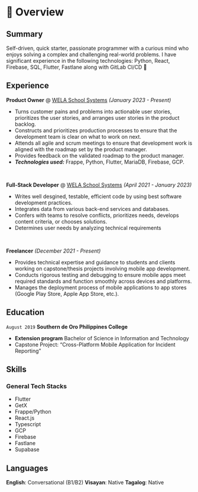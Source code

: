 # 📖 Overview

## Summary

Self-driven, quick starter, passionate programmer with a curious mind who enjoys solving a complex and challenging real-world problems.
I have significant experience in the following technologies: Python, React, Firebase, SQL, Flutter, Fastlane along with GitLab CI/CD 🚀


## Experience

**Product Owner** @ [WELA School Systems](https://wela.online/en/) _(January 2023  - Present)_

- Turns customer pains and problems into actionable user stories, prioritizes the user stories, and arranges user stories in the product backlog.
- Constructs and prioritizes production processes to ensure that the development team is clear on what to work on next.
- Attends all agile and scrum meetings to ensure that development work is aligned with the roadmap set by the product manager.
- Provides feedback on the validated roadmap to the product manager.
- _**Technologies used:**_ Frappe, Python, Flutter, MariaDB, Firebase, GCP.

&nbsp;

**Full-Stack Developer** @ [WELA School Systems](https://wela.online/en/) _(April 2021 - January 2023)_

- Writes well desgined, testable, efficient code by using best software development practices.
- Integrates data from various back-end services and databases.
- Confers with teams to resolve conflicts, prioritizes needs, develops content criteria, or chooses solutions.
- Determines user needs by analyzing technical requirements

&nbsp;

**Freelancer**  _(December  2021 - Present)_

- Provides technical expertise and guidance to students and clients working on capstone/thesis projects involving mobile app development.
- Conducts rigorous testing and debugging to ensure mobile apps meet required standards and function smoothly across devices and platforms.
- Manages the deployment process of mobile applications to app stores (Google Play Store, Apple App Store, etc.).

## Education

`August 2019` **Southern de Oro Philippines College**
- **Extension program**  Bachelor of Science in Information and Technology
- Capstone Project: “Cross-Platform Mobile Application for Incident Reporting”


## Skills

### General Tech Stacks
- Flutter 
- GetX
- Frappe/Python
- React.js
- Typescript
- GCP
- Firebase
- Fastlane
- Supabase


## Languages
**English**: Conversational (B1/B2)
**Visayan**: Native
**Tagalog**: Native
